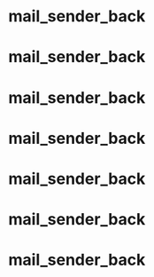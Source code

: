 # mail_sender_back
# mail_sender_back
# mail_sender_back
# mail_sender_back
# mail_sender_back
# mail_sender_back
# mail_sender_back
